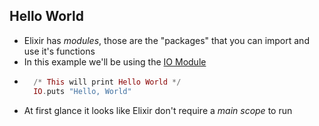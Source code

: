 ## Hello World
- Elixir has _modules_, those are the "packages" that you can import and use it's functions
- In this example we'll be using the [IO Module](https://hexdocs.pm/elixir/IO.html)
- ```elixir
    /* This will print Hello World */
    IO.puts "Hello, World"
  ```
- At first glance it looks like Elixir don't require a _main scope_ to run
